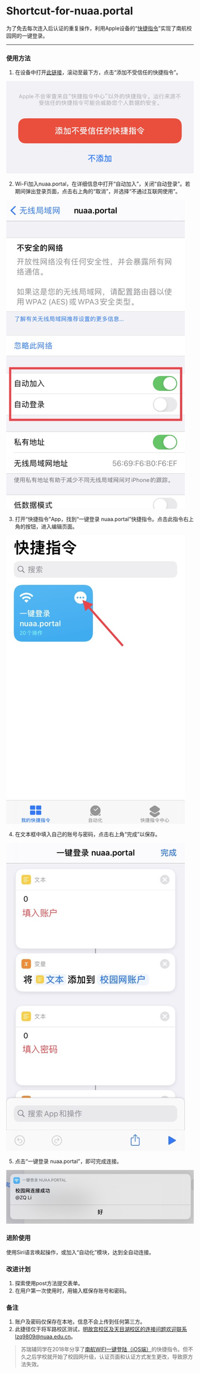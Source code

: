 # Shortcut-for-nuaa.portal

为了免去每次连入后认证的重复操作，利用Apple设备的“[快捷指令](https://support.apple.com/zh-cn/guide/shortcuts/welcome/ios)”实现了南航校园网的一键登录。

***

### 使用方法

1. 在设备中打开[此链接](https://www.icloud.com/shortcuts/4c23b07e15614e3fb4e32aa1f4c473ed)，滚动至最下方，点击“添加不受信任的快捷指令”。

![](https://github.com/richardoLee/Shortcut-for-nuaa.portal/blob/main/images/IMG_4572%20(Small).jpg)

2. Wi-Fi加入nuaa.portal，在详细信息中打开“自动加入”，关闭“自动登录”。若期间弹出登录页面，点击右上角的“取消”，并选择“不通过互联网使用”。

![](https://github.com/richardoLee/Shortcut-for-nuaa.portal/blob/main/images/IMG_4564%20(Small).jpg)

3. 打开“快捷指令”App，找到“一键登录 nuaa.portal”快捷指令。点击此指令右上角的按钮，进入编辑页面。

![](https://github.com/richardoLee/Shortcut-for-nuaa.portal/blob/main/images/IMG_4567%20(Small).jpg)

4. 在文本框中填入自己的账号与密码，点击右上角“完成”以保存。

![](https://github.com/richardoLee/Shortcut-for-nuaa.portal/blob/main/images/IMG_4568%20(Small).jpg)

5. 点击“一键登录 nuaa.portal”，即可完成连接。

![](https://github.com/richardoLee/Shortcut-for-nuaa.portal/blob/main/images/IMG_1386%20(Small).jpg)

### 进阶使用
使用Siri语言唤起操作，或加入“自动化”模块，达到全自动连接。

### 改进计划

1. 探索使用post方法提交表单。
2. 在用户第一次使用时，用输入框保存账号和密码。

### 备注

1. 账户及密码仅保存在本地，信息不会上传到任何第三方。
2. 此捷径仅于将军路校区测试，明故宫校区及天目湖校区的连接问题欢迎联系lzq9809@nuaa.edu.cn。

> 苏瑞辅同学在2018年分享了[南航WIFI一键登陆（iOS端）](https://mp.weixin.qq.com/s/oHO-tEKWnKNPc1hLZkyPUg)的快捷指令。但不久之后学校就开始了校园网升级，认证页面和认证方式发生更改，导致原方法失效。
